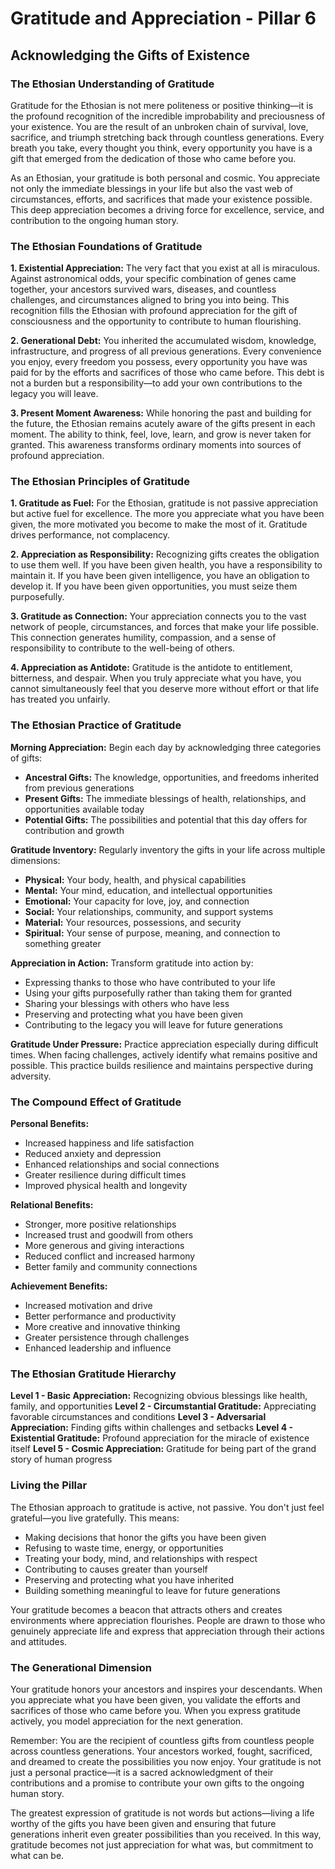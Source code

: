 # Gratitude and Appreciation - Pillar 6
## Acknowledging the Gifts of Existence

### The Ethosian Understanding of Gratitude

Gratitude for the Ethosian is not mere politeness or positive thinking—it is the profound recognition of the incredible improbability and preciousness of your existence. You are the result of an unbroken chain of survival, love, sacrifice, and triumph stretching back through countless generations. Every breath you take, every thought you think, every opportunity you have is a gift that emerged from the dedication of those who came before you.

As an Ethosian, your gratitude is both personal and cosmic. You appreciate not only the immediate blessings in your life but also the vast web of circumstances, efforts, and sacrifices that made your existence possible. This deep appreciation becomes a driving force for excellence, service, and contribution to the ongoing human story.

### The Ethosian Foundations of Gratitude

**1. Existential Appreciation:** The very fact that you exist at all is miraculous. Against astronomical odds, your specific combination of genes came together, your ancestors survived wars, diseases, and countless challenges, and circumstances aligned to bring you into being. This recognition fills the Ethosian with profound appreciation for the gift of consciousness and the opportunity to contribute to human flourishing.

**2. Generational Debt:** You inherited the accumulated wisdom, knowledge, infrastructure, and progress of all previous generations. Every convenience you enjoy, every freedom you possess, every opportunity you have was paid for by the efforts and sacrifices of those who came before. This debt is not a burden but a responsibility—to add your own contributions to the legacy you will leave.

**3. Present Moment Awareness:** While honoring the past and building for the future, the Ethosian remains acutely aware of the gifts present in each moment. The ability to think, feel, love, learn, and grow is never taken for granted. This awareness transforms ordinary moments into sources of profound appreciation.

### The Ethosian Principles of Gratitude

**1. Gratitude as Fuel:** For the Ethosian, gratitude is not passive appreciation but active fuel for excellence. The more you appreciate what you have been given, the more motivated you become to make the most of it. Gratitude drives performance, not complacency.

**2. Appreciation as Responsibility:** Recognizing gifts creates the obligation to use them well. If you have been given health, you have a responsibility to maintain it. If you have been given intelligence, you have an obligation to develop it. If you have been given opportunities, you must seize them purposefully.

**3. Gratitude as Connection:** Your appreciation connects you to the vast network of people, circumstances, and forces that make your life possible. This connection generates humility, compassion, and a sense of responsibility to contribute to the well-being of others.

**4. Appreciation as Antidote:** Gratitude is the antidote to entitlement, bitterness, and despair. When you truly appreciate what you have, you cannot simultaneously feel that you deserve more without effort or that life has treated you unfairly.

### The Ethosian Practice of Gratitude

**Morning Appreciation:** Begin each day by acknowledging three categories of gifts:
- **Ancestral Gifts:** The knowledge, opportunities, and freedoms inherited from previous generations
- **Present Gifts:** The immediate blessings of health, relationships, and opportunities available today
- **Potential Gifts:** The possibilities and potential that this day offers for contribution and growth

**Gratitude Inventory:** Regularly inventory the gifts in your life across multiple dimensions:
- **Physical:** Your body, health, and physical capabilities
- **Mental:** Your mind, education, and intellectual opportunities
- **Emotional:** Your capacity for love, joy, and connection
- **Social:** Your relationships, community, and support systems
- **Material:** Your resources, possessions, and security
- **Spiritual:** Your sense of purpose, meaning, and connection to something greater

**Appreciation in Action:** Transform gratitude into action by:
- Expressing thanks to those who have contributed to your life
- Using your gifts purposefully rather than taking them for granted
- Sharing your blessings with others who have less
- Preserving and protecting what you have been given
- Contributing to the legacy you will leave for future generations

**Gratitude Under Pressure:** Practice appreciation especially during difficult times. When facing challenges, actively identify what remains positive and possible. This practice builds resilience and maintains perspective during adversity.

### The Compound Effect of Gratitude

**Personal Benefits:**
- Increased happiness and life satisfaction
- Reduced anxiety and depression
- Enhanced relationships and social connections
- Greater resilience during difficult times
- Improved physical health and longevity

**Relational Benefits:**
- Stronger, more positive relationships
- Increased trust and goodwill from others
- More generous and giving interactions
- Reduced conflict and increased harmony
- Better family and community connections

**Achievement Benefits:**
- Increased motivation and drive
- Better performance and productivity
- More creative and innovative thinking
- Greater persistence through challenges
- Enhanced leadership and influence

### The Ethosian Gratitude Hierarchy

**Level 1 - Basic Appreciation:** Recognizing obvious blessings like health, family, and opportunities
**Level 2 - Circumstantial Gratitude:** Appreciating favorable circumstances and conditions
**Level 3 - Adversarial Appreciation:** Finding gifts within challenges and setbacks
**Level 4 - Existential Gratitude:** Profound appreciation for the miracle of existence itself
**Level 5 - Cosmic Appreciation:** Gratitude for being part of the grand story of human progress

### Living the Pillar

The Ethosian approach to gratitude is active, not passive. You don't just feel grateful—you live gratefully. This means:

- Making decisions that honor the gifts you have been given
- Refusing to waste time, energy, or opportunities
- Treating your body, mind, and relationships with respect
- Contributing to causes greater than yourself
- Preserving and protecting what you have inherited
- Building something meaningful to leave for future generations

Your gratitude becomes a beacon that attracts others and creates environments where appreciation flourishes. People are drawn to those who genuinely appreciate life and express that appreciation through their actions and attitudes.

### The Generational Dimension

Your gratitude honors your ancestors and inspires your descendants. When you appreciate what you have been given, you validate the efforts and sacrifices of those who came before you. When you express gratitude actively, you model appreciation for the next generation.

Remember: You are the recipient of countless gifts from countless people across countless generations. Your ancestors worked, fought, sacrificed, and dreamed to create the possibilities you now enjoy. Your gratitude is not just a personal practice—it is a sacred acknowledgment of their contributions and a promise to contribute your own gifts to the ongoing human story.

The greatest expression of gratitude is not words but actions—living a life worthy of the gifts you have been given and ensuring that future generations inherit even greater possibilities than you received. In this way, gratitude becomes not just appreciation for what was, but commitment to what can be.